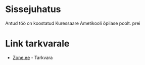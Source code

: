 # Sissejuhatus
Antud töö on koostatud Kuressaare Ametikooli õpilase poolt.
prei

# Link tarkvarale
* [Zone.ee](http://ghibliapi.tak17lehtsi.itmajakas.ee/) - Tarkvara
